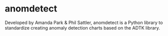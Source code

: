 # anomdetect
Developed by Amanda Park &amp; Phil Sattler, anomdetect is a Python library to standardize creating anomaly detection charts based on the ADTK library.
